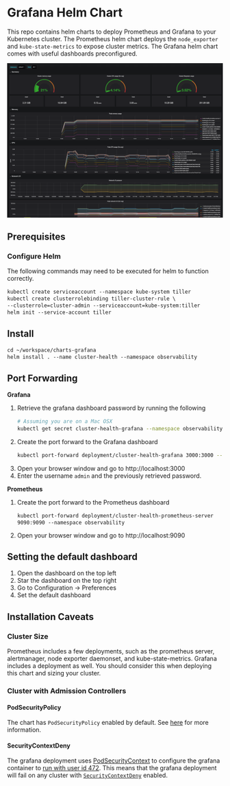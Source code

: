 # Grafana Helm Chart

This repo contains helm charts to deploy Prometheus and Grafana to your
Kubernetes cluster. The Prometheus helm chart deploys the `node_exporter` and
`kube-state-metrics` to expose cluster metrics. The Grafana helm chart comes
with useful dashboards preconfigured.

![dashboard](docs/images/dashboard.png)

## Prerequisites

### Configure Helm

The following commands may need to be executed for helm to function correctly.

```
kubectl create serviceaccount --namespace kube-system tiller 
kubectl create clusterrolebinding tiller-cluster-rule \
--clusterrole=cluster-admin --serviceaccount=kube-system:tiller
helm init --service-account tiller
```

## Install

```
cd ~/workspace/charts-grafana
helm install . --name cluster-health --namespace observability
```


## Port Forwarding

__Grafana__
1. Retrieve the grafana dashboard password by running the following
    ```bash
    # Assuming you are on a Mac OSX
    kubectl get secret cluster-health-grafana --namespace observability --output json | jq -r '.data."admin-password"' | base64 --decode
    ```
1. Create the port forward to the Grafana dashboard
    ```bash
    kubectl port-forward deployment/cluster-health-grafana 3000:3000 --namespace observability
    ```
1. Open your browser window and go to http://localhost:3000
1. Enter the username `admin` and the previously retrieved password.

__Prometheus__
1. Create the port forward to the Prometheus dashboard
    ```
    kubectl port-forward deployment/cluster-health-prometheus-server 9090:9090 --namespace observability
    ```
1. Open your browser window and go to http://localhost:9090

## Setting the default dashboard

1. Open the dashboard on the top left
1. Star the dashboard on the top right
1. Go to Configuration -> Preferences
1. Set the default dashboard

## Installation Caveats

### Cluster Size

Prometheus includes a few deployments, such as the prometheus server,
alertmanager, node exporter daemonset, and kube-state-metrics. Grafana
includes a deployment as well. You should consider this when deploying this
chart and sizing your cluster.

### Cluster with Admission Controllers

#### PodSecurityPolicy
The chart has `PodSecurityPolicy` enabled by default. See [here][pod-sec-policy] for more
information.

#### SecurityContextDeny
The grafana deployment uses [PodSecurityContext] to configure the grafana
container to [run with user id 472]. This means that the grafana deployment
will fail on any cluster with [`SecurityContextDeny`][security-context-deny]
enabled.


[PodSecurityContext]: https://kubernetes.io/docs/tasks/configure-pod-container/security-context/#set-the-security-context-for-a-pod
[run with user id 472]: http://docs.grafana.org/installation/docker/#migration-from-a-previous-version-of-the-docker-container-to-5-1-or-later
[security-context-deny]: https://kubernetes.io/docs/reference/access-authn-authz/admission-controllers/#securitycontextdeny
[pod-sec-policy]: https://kubernetes.io/docs/concepts/policy/pod-security-policy/
